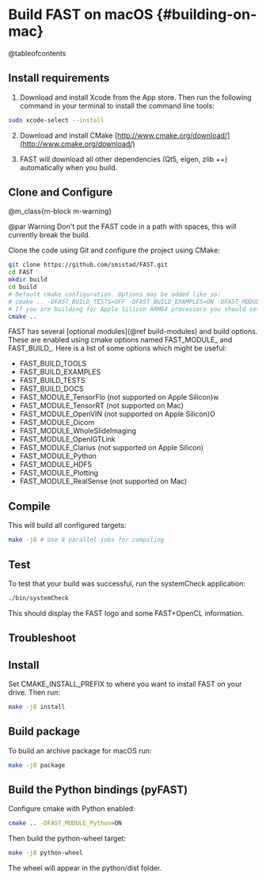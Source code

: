 Build FAST on macOS {#building-on-mac}
==========================
@tableofcontents

Install requirements
-------------------------

1. Download and install Xcode from the App store.
Then run the following command in your terminal to install the command line tools:
```bash
sudo xcode-select --install
```

2. Download and install CMake [http://www.cmake.org/download/](http://www.cmake.org/download/)

3. FAST will download all other dependencies (Qt5, eigen, zlib ++) automatically when you build.

Clone and Configure
--------------------

@m_class{m-block m-warning}

@par Warning
Don't put the FAST code in a path with spaces, this will currently break the build.

Clone the code using Git and configure the project using CMake:
```bash
git clone https://github.com/smistad/FAST.git
cd FAST
mkdir build
cd build
# Default cmake configuration. Options may be added like so: 
# cmake .. -DFAST_BUILD_TESTS=OFF -DFAST_BUILD_EXAMPLES=ON -DFAST_MODULE_TensorFlow=ON
# If you are building for Apple Silicon ARM64 processors you should set the following flag -DCMAKE_OSX_ARCHITECTURES="arm64"
cmake ..
```

FAST has several [optional modules](@ref build-modules) and build options. These are enabled using cmake options named FAST_MODULE_<Name> and FAST_BUILD_<Name>.
Here is a list of some options which might be useful:
* FAST_BUILD_TOOLS
* FAST_BUILD_EXAMPLES
* FAST_BUILD_TESTS
* FAST_BUILD_DOCS
* FAST_MODULE_TensorFlo (not supported on Apple Silicon)w
* FAST_MODULE_TensorRT (not supported on Mac)
* FAST_MODULE_OpenVIN (not supported on Apple Silicon)O
* FAST_MODULE_Dicom
* FAST_MODULE_WholeSlideImaging
* FAST_MODULE_OpenIGTLink
* FAST_MODULE_Clarius (not supported on Apple Silicon)
* FAST_MODULE_Python
* FAST_MODULE_HDF5
* FAST_MODULE_Plotting
* FAST_MODULE_RealSense (not supported on Mac)

Compile
-----------------------

This will build all configured targets:

```bash
make -j8 # Use 8 parallel jobs for compiling
```

Test
----------------------

To test that your build was successful, run the systemCheck application:

```bash
./bin/systemCheck
```

This should display the FAST logo and some FAST+OpenCL information.

Troubleshoot
-----------------------

Install
----------------------
Set CMAKE_INSTALL_PREFIX to where you want to install FAST on your drive.
Then run:

```bash
make -j8 install
```

Build package
----------------------
To build an archive package for macOS run:

```bash
make -j8 package
```

Build the Python bindings (pyFAST)
-----------------------
Configure cmake with Python enabled:
```bash
cmake .. -DFAST_MODULE_Python=ON
```
Then build the python-wheel target:
```bash
make -j8 python-wheel
```
The wheel will appear in the python/dist folder.
